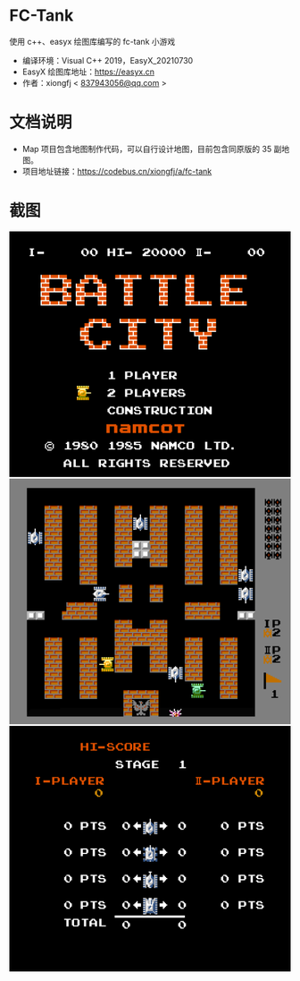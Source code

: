 # FC-Tank

使用 c++、easyx 绘图库编写的 fc-tank 小游戏
* 编译环境：Visual C++ 2019，EasyX_20210730
* EasyX 绘图库地址：https://easyx.cn
* 作者：xiongfj  < 837943056@qq.com >

# 文档说明
* Map 项目包含地图制作代码，可以自行设计地图，目前包含同原版的 35 副地图。
* 项目地址链接：https://codebus.cn/xiongfj/a/fc-tank

# 截图
![image](https://raw.githubusercontent.com/xiongfj/FC-Tank/master/Screenshot/1.png)
![image](https://raw.githubusercontent.com/xiongfj/FC-Tank/master/Screenshot/2.png)
![image](https://raw.githubusercontent.com/xiongfj/FC-Tank/master/Screenshot/3.png)
